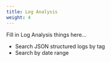 ```yaml
---
title: Log Analysis
weight: 4
---
```


Fill in Log Analysis things here...

* Search JSON structured logs by tag
* Search by date range

